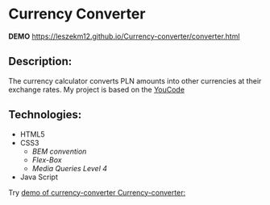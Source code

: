 # Currency Converter

**DEMO** https://leszekm12.github.io/Currency-converter/converter.html

## **Description:**

The currency calculator converts PLN amounts into other currencies at their exchange rates. My project is based on the [YouCode](https://youcode.pl/frontend-developer/)

## **Technologies:**

+ HTML5
+ CSS3
  + *BEM convention*
  + *Flex-Box*
  + *Media Queries Level 4*
+ Java Script

Try [demo of currency-converter Currency-converter:](https://leszekm12.github.io/Currency-converter/converter.html)
